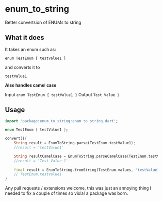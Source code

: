 # enum_to_string

Better convertsion of ENUMs to string

## What it does

It takes an enum such as:

`enum TestEnum { testValue1 }`

and converts it to

`testValue1`

**Also handles camel case**

Input `enum TestEnum { testValue1 }`
Output `Test Value 1`

## Usage

```dart
import 'package:enum_to_string:enum_to_string.dart';

enum TestEnum { testValue1 };

convert(){
    String result = EnumToString.parse(TestEnum.testValue1);
    //result = 'testValue1'

    String resultCamelCase = EnumToString.parseCamelCase(TestEnum.testValue1);
    //result = 'Test Value 1'
    
    final result = EnumToString.fromString(TestEnum.values, "testValue1");
    // TestEnum.testValue1
}
```

Any pull requests / extensions welcome, this was just an annoying thing I needed to fix a couple of times so viola! a package was born.